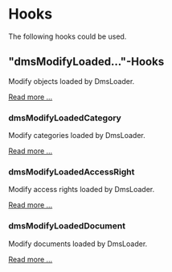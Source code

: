 Hooks
=====

The following hooks could be used.

## "dmsModifyLoaded..."-Hooks

Modify objects loaded by DmsLoader.

[Read more ...]()

### dmsModifyLoadedCategory

Modify categories loaded by DmsLoader.

[Read more ...]()

### dmsModifyLoadedAccessRight

Modify access rights loaded by DmsLoader.

[Read more ...]()

### dmsModifyLoadedDocument

Modify documents loaded by DmsLoader.

[Read more ...]()
